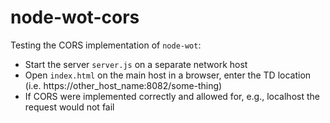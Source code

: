 # node-wot-cors
Testing the CORS implementation of ```node-wot```:
  - Start the server ```server.js``` on a separate network host
  - Open ```index.html``` on the main host in a browser, enter the TD location (i.e. https://other_host_name:8082/some-thing)
  - If CORS were implemented correctly and allowed for, e.g., localhost the request would not fail
